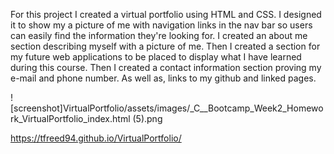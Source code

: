 For this project I created a virtual portfolio using HTML and CSS. I designed it to show my a picture of me with navigation links in the nav bar so users can easily find the information they're looking for. I created an about me section describing myself with a picture of me. Then I created a section for my future web applications to be placed to display what I have learned during this course. Then I created a contact information section proving my e-mail and phone number. As well as, links to my github and linked pages.

<!-- The fullsize capture of the website distorts webpage formatting. -->



![screenshot]VirtualPortfolio/assets/images/_C__Bootcamp_Week2_Homework_VirtualPortfolio_index.html (5).png

https://tfreed94.github.io/VirtualPortfolio/